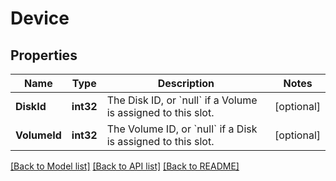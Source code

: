 # Device

## Properties

Name | Type | Description | Notes
------------ | ------------- | ------------- | -------------
**DiskId** | **int32** | The Disk ID, or &#x60;null&#x60; if a Volume is assigned to this slot. | [optional] 
**VolumeId** | **int32** | The Volume ID, or &#x60;null&#x60; if a Disk is assigned to this slot. | [optional] 

[[Back to Model list]](../README.md#documentation-for-models) [[Back to API list]](../README.md#documentation-for-api-endpoints) [[Back to README]](../README.md)


